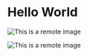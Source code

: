 # Hello World

![This is a remote image](https://gist.ro/s/remote.png)


![This is a remote image](https://gist.ro/s/remote.png)
